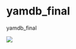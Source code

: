 # yamdb_final
yamdb_final


<image src='https://github.com/YuraKvaskov/yamdb_final/actions/workflows/yamdb_workflow.yml/badge.svg'>

